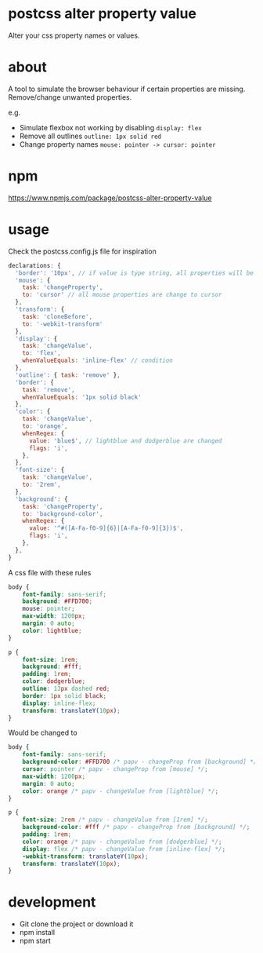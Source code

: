 # postcss alter property value
Alter your css property names or values.

# about
A tool to simulate the browser behaviour if certain properties are missing.
Remove/change unwanted properties.

e.g. 
* Simulate flexbox not working by disabling `display: flex`
* Remove all outlines `outline: 1px solid red`
* Change property names `mouse: pointer -> cursor: pointer`

# npm
https://www.npmjs.com/package/postcss-alter-property-value


# usage
Check the postcss.config.js file for inspiration

```javascript
declarations: {
  'border': '10px', // if value is type string, all properties will be set with this    
  'mouse': {
    task: 'changeProperty',
    to: 'cursor' // all mouse properties are change to cursor
  },
  'transform': {
    task: 'cloneBefore',
    to: '-webkit-transform'
  },             
  'display': {
    task: 'changeValue',
    to: 'flex',
    whenValueEquals: 'inline-flex' // condition
  },
  'outline': { task: 'remove' },
  'border': {
    task: 'remove',
    whenValueEquals: '1px solid black'
  },
  'color': {
    task: 'changeValue',
    to: 'orange',
    whenRegex: {
      value: 'blue$', // lightblue and dodgerblue are changed
      flags: 'i',
    },            
  },
  'font-size': {
    task: 'changeValue',
    to: '2rem',
  },
  'background': {
    task: 'changeProperty',
    to: 'background-color',
    whenRegex: {
      value: '^#([A-Fa-f0-9]{6}|[A-Fa-f0-9]{3})$',
      flags: 'i',              
    },            
  },          
}
```

A css file with these rules

```css
body {
    font-family: sans-serif;
    background: #FFD700;
    mouse: pointer;
    max-width: 1200px;
    margin: 0 auto;
    color: lightblue;
}

p {    
    font-size: 1rem;
    background: #fff;
    padding: 1rem;    
    color: dodgerblue;    
    outline: 13px dashed red;
    border: 1px solid black;
    display: inline-flex;
    transform: translateY(10px);
}
```

Would be changed to
```css
body {
    font-family: sans-serif;
    background-color: #FFD700 /* papv - changeProp from [background] */;
    cursor: pointer /* papv - changeProp from [mouse] */;
    max-width: 1200px;
    margin: 0 auto;
    color: orange /* papv - changeValue from [lightblue] */;
}

p {    
    font-size: 2rem /* papv - changeValue from [1rem] */;
    background-color: #fff /* papv - changeProp from [background] */;
    padding: 1rem;
    color: orange /* papv - changeValue from [dodgerblue] */;
    display: flex /* papv - changeValue from [inline-flex] */;
    -webkit-transform: translateY(10px);
    transform: translateY(10px);
}
```



# development
* Git clone the project or download it
* npm install
* npm start
